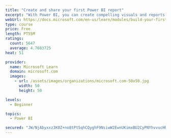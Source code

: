 ```yaml
---
title: "Create and share your first Power BI report"
excerpt: "With Power BI, you can create compelling visuals and reports. In this module, you learn how to use Power BI Desktop to connect to data, build visuals, and create a report that you can share with others in your organization. You then learn how to publish the report to the Power BI service, so that others can see your insights and benefit from your work."
webUrl: https://docs.microsoft.com/en-us/learn/modules/build-your-first-power-bi-report/
type: course
price: Free
length: PT55M
ratings:
  count: 5647
  average: 4.7683725
heat: 51

provider:
  name: Microsoft Learn
  domain: microsoft.com
  images:
    - url: /assets/images/organizations/microsoft.com-50x50.jpg
      width: 50
      height: 50

levels:
  - Beginner

topics:
  - Power BI

secured: "JW/NjAbyxxz3K0Z+no8tPt5qhCQyghF9NsiwW2EwnUKimxBU2CyPNYhvvucHRI/VsorD7gRP6fzrcy+jANfxKdNCGNyuRNF0qcBi3nvDMRE5BO26tXqlXPKwenYGv2w2R9n9dl4Ecn5j35R5DpPEhStiA64OW3ZRjJVLv5Z9olmyjPPcLw455koK0w7hR235QS6/qKdKeshaNjG8rTon0Fzl3VngLWzM7XnKFo4Sj2KcxGNyRB2ZdsC9qnVDcSCrYcAJfnXc78q5Fbu3DD1V2m0CO9fIFvALlInHYzA0VtV6P+sQRCvuCoxOpR524dhEnmi1RWTz7ZisIoI7X3ZOpUIkmItB/sWlcz42xLtKkM3Y73IGk0wwNreFA15Jl9AyIEWV1AlJDGhs1oz4svC/9I77DRTVPhz5S4bBpi4A6hQ=;XRrx/tqEuUG9RxOeRWODHQ=="
---
```


